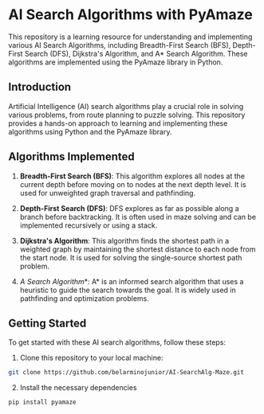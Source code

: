 # AI Search Algorithms with PyAmaze

This repository is a learning resource for understanding and implementing various AI Search Algorithms, including Breadth-First Search (BFS), Depth-First Search (DFS), Dijkstra's Algorithm, and A* Search Algorithm. These algorithms are implemented using the PyAmaze library in Python.

## Introduction

Artificial Intelligence (AI) search algorithms play a crucial role in solving various problems, from route planning to puzzle solving. This repository provides a hands-on approach to learning and implementing these algorithms using Python and the PyAmaze library.

## Algorithms Implemented

1. **Breadth-First Search (BFS)**: This algorithm explores all nodes at the current depth before moving on to nodes at the next depth level. It is used for unweighted graph traversal and pathfinding.

2. **Depth-First Search (DFS)**: DFS explores as far as possible along a branch before backtracking. It is often used in maze solving and can be implemented recursively or using a stack.

3. **Dijkstra's Algorithm**: This algorithm finds the shortest path in a weighted graph by maintaining the shortest distance to each node from the start node. It is used for solving the single-source shortest path problem.

4. **A* Search Algorithm**: A* is an informed search algorithm that uses a heuristic to guide the search towards the goal. It is widely used in pathfinding and optimization problems.

## Getting Started

To get started with these AI search algorithms, follow these steps:

1. Clone this repository to your local machine:

```bash
git clone https://github.com/belarminojunior/AI-SearchAlg-Maze.git
```

2. Install the necessary dependencies

```
pip install pyamaze
```


